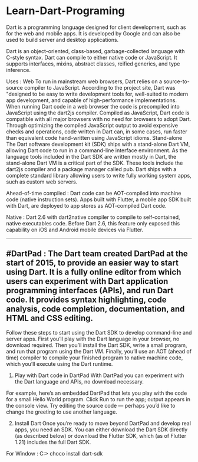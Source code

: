 # Learn-Dart-Programing

Dart is a programming language designed for client development, such as for the web and mobile apps. It is developed by Google and can also be used to build server and desktop applications.

Dart is an object-oriented, class-based, garbage-collected language with C-style syntax. Dart can compile to either native code or JavaScript. It supports interfaces, mixins, abstract classes, reified generics, and type inference.

Uses :
Web
To run in mainstream web browsers, Dart relies on a source-to-source compiler to JavaScript. According to the project site, Dart was "designed to be easy to write development tools for, well-suited to modern app development, and capable of high-performance implementations. When running Dart code in a web browser the code is precompiled into JavaScript using the dart2js compiler. Compiled as JavaScript, Dart code is compatible with all major browsers with no need for browsers to adopt Dart. Through optimizing the compiled JavaScript output to avoid expensive checks and operations, code written in Dart can, in some cases, run faster than equivalent code hand-written using JavaScript idioms.
Stand-alone
The Dart software development kit (SDK) ships with a stand-alone Dart VM, allowing Dart code to run in a command-line interface environment. As the language tools included in the Dart SDK are written mostly in Dart, the stand-alone Dart VM is a critical part of the SDK. These tools include the dart2js compiler and a package manager called pub. Dart ships with a complete standard library allowing users to write fully working system apps, such as custom web servers.

Ahead-of-time compiled :
Dart code can be AOT-compiled into machine code (native instruction sets). Apps built with Flutter, a mobile app SDK built with Dart, are deployed to app stores as AOT-compiled Dart code.

Native :
Dart 2.6 with dart2native compiler to compile to self-contained, native executables code. Before Dart 2.6, this feature only exposed this capability on iOS and Android mobile devices via Flutter.

-------------------------------------------------------------------------------------------------------------------------------------------------------------------------------------------------------------------------------------------------------------------------------------------------------------------------------------------------------------------------------------------------------------------------------------------------------------------------------------------------------------------------------------------------------------------------------------------------------------------------------------------------------------------------------------------------------------------------
#DartPad : 
The Dart team created DartPad at the start of 2015, to provide an easier way to start using Dart. It is a fully online editor from which users can experiment with Dart application programming interfaces (APIs), and run Dart code. It provides syntax highlighting, code analysis, code completion, documentation, and HTML and CSS editing.
-------------------------------------------------------------------------------------------------------------------------------------------------------------------------------------------------------------------------------------------------------------------------------------------------------------------------------------------------------------------------------------------------------------------------------------------------------------------------------------------------------------------------------------------------------------------------------------------------------------------------------------------------------------------------------------------------------------------------
Follow these steps to start using the Dart SDK to develop command-line and server apps. First you’ll play with the Dart language in your browser, no download required. Then you’ll install the Dart SDK, write a small program, and run that program using the Dart VM. Finally, you’ll use an AOT (ahead of time) compiler to compile your finished program to native machine code, which you’ll execute using the Dart runtime.

1. Play with Dart code in DartPad
With DartPad you can experiment with the Dart language and APIs, no download necessary.

For example, here’s an embedded DartPad that lets you play with the code for a small Hello World program. Click Run to run the app; output appears in the console view. Try editing the source code — perhaps you’d like to change the greeting to use another language.


2. Install Dart
Once you’re ready to move beyond DartPad and develop real apps, you need an SDK. You can either download the Dart SDK directly (as described below) or download the Flutter SDK, which (as of Flutter 1.21) includes the full Dart SDK.

For Window :  C:\> choco install dart-sdk
 
